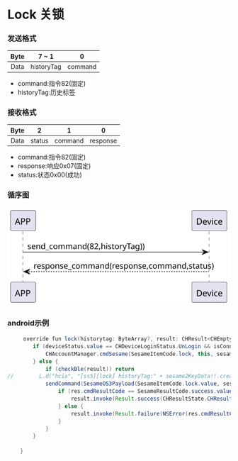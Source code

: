 # Lock 关锁

### 发送格式
| Byte | 7 ~ 1 | 0 |
|:----:|:----:|:----:|
| Data | historyTag|  command |
- command:指令82(固定)
- historyTag:历史标签

### 接收格式
| Byte | 2 | 1 | 0 |
|:----:|:----:|:----:|:----:|
| Data | status | command | response  |
- command:指令82(固定)
- response:响应0x07(固定)
- status:状态0x00(成功) 
### 循序图
![v](lock.svg)





### android示例
``` java
     override fun lock(historytag: ByteArray?, result: CHResult<CHEmpty>) {
        if (deviceStatus.value == CHDeviceLoginStatus.UnLogin && isConnectedByWM2) {
            CHAccountManager.cmdSesame(SesameItemCode.lock, this, sesame2KeyData!!.hisTagC(historytag), result)
        } else {
            if (checkBle(result)) return
//        L.d("hcia", "[ss5][lock] historyTag:" + sesame2KeyData!!.createHistagV2(historyTag).toHexString())
            sendCommand(SesameOS3Payload(SesameItemCode.lock.value, sesame2KeyData!!.createHistagV2(historytag)), DeviceSegmentType.cipher) { res ->
                if (res.cmdResultCode == SesameResultCode.success.value) {
                    result.invoke(Result.success(CHResultState.CHResultStateBLE(CHEmpty())))
                } else {
                    result.invoke(Result.failure(NSError(res.cmdResultCode.toString(), "CBCentralManager", res.cmdResultCode.toInt())))
                }
            }
        }

    }
```

